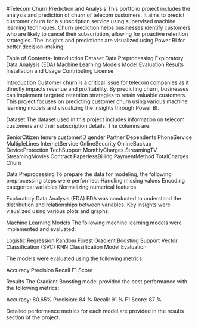 #Telecom Churn Prediction and Analysis
This portfolio project includes the analysis and prediction of churn of telecom customers. It aims to predict customer churn for a subscription service using supervised machine learning techniques. Churn prediction helps businesses identify customers who are likely to cancel their subscription, allowing for proactive retention strategies. The insights and predictions are visualized using Power BI for better decision-making.

Table of Contents-
Introduction
Dataset
Data Preprocessing
Exploratory Data Analysis (EDA)
Machine Learning Models
Model Evaluation
Results
Installation and Usage
Contributing
License


Introduction
Customer churn is a critical issue for telecom companies as it directly impacts revenue and profitability. By predicting churn, businesses can implement targeted retention strategies to retain valuable customers. This project focuses on predicting customer churn using various machine learning models and visualizing the insights through Power BI.

Dataset
The dataset used in this project includes information on telecom customers and their subscription details. The columns are:

SeniorCitizen
tenure
customerID
gender
Partner
Dependents
PhoneService
MultipleLines
InternetService
OnlineSecurity
OnlineBackup
DeviceProtection
TechSupport
MonthlyCharges
StreamingTV
StreamingMovies
Contract
PaperlessBilling
PaymentMethod
TotalCharges
Churn


Data Preprocessing
To prepare the data for modeling, the following preprocessing steps were performed:
Handling missing values
Encoding categorical variables
Normalizing numerical features


Exploratory Data Analysis (EDA)
EDA was conducted to understand the distribution and relationships between variables. Key insights were visualized using various plots and graphs.

Machine Learning Models
The following machine learning models were implemented and evaluated:

Logistic Regression
Random Forest
Gradient Boosting
Support Vector Classification (SVC)
KNN Classification
Model Evaluation


The models were evaluated using the following metrics:

Accuracy
Precision
Recall
F1 Score

Results
The Gradient Boosting model provided the best performance with the following metrics:

Accuracy: 80.65%
Precision: 84 %
Recall: 91 %
F1 Score: 87 %

Detailed performance metrics for each model are provided in the results section of the project.






